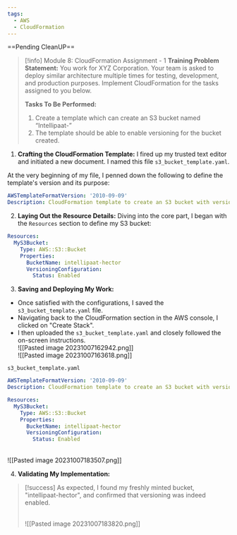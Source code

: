```yaml
---
tags:
  - AWS
  - CloudFormation
---
```

==Pending CleanUP==
 

> [!info] Module 8: CloudFormation Assignment - 1 
> **Training Problem Statement:** 
> You work for XYZ Corporation. Your team is asked to deploy similar architecture multiple times for testing, development, and production purposes. Implement CloudFormation for the tasks assigned to you below. 
> 
> **Tasks To Be Performed:** 
> 1. Create a template which can create an S3 bucket named “Intellipaat-” 
> 2. The template should be able to enable versioning for the bucket created.


1. **Crafting the CloudFormation Template:** 
I fired up my trusted text editor and initiated a new document. I named this file `s3_bucket_template.yaml`. 

At the very beginning of my file, I penned down the following to define the template's version and its purpose:
```yaml
AWSTemplateFormatVersion: '2010-09-09'
Description: CloudFormation template to create an S3 bucket with versioning enabled.
```

2. **Laying Out the Resource Details:** 
Diving into the core part, I began with the `Resources` section to define my S3 bucket:
```yml
Resources:
  MyS3Bucket:
    Type: AWS::S3::Bucket
    Properties:
      BucketName: intellipaat-hector
      VersioningConfiguration:
        Status: Enabled
```

3. **Saving and Deploying My Work:** 
- Once satisfied with the configurations, I saved the `s3_bucket_template.yaml` file. 
- Navigating back to the CloudFormation section in the AWS console, I clicked on "Create Stack". 
- I then uploaded the `s3_bucket_template.yaml` and closely followed the on-screen instructions. 
  <br>![[Pasted image 20231007162942.png]]
  <br>![[Pasted image 20231007163618.png]]

`s3_bucket_template.yaml`
```yaml
AWSTemplateFormatVersion: '2010-09-09'
Description: CloudFormation template to create an S3 bucket with versioning enabled.

Resources:
  MyS3Bucket:
    Type: AWS::S3::Bucket
    Properties:
      BucketName: intellipaat-hector
      VersioningConfiguration:
        Status: Enabled
```

<br>![[Pasted image 20231007183507.png]]

4. **Validating My Implementation:** 

> [!success]
> As expected, I found my freshly minted bucket, "intellipaat-hector", and confirmed that versioning was indeed enabled.
> 
> <br>![[Pasted image 20231007183820.png]]
> 
> 
